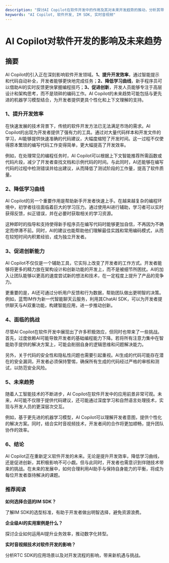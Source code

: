 ```yaml
---
description: "探讨AI Copilot在软件开发中的作用及其对未来开发趋势的推动，分析其带来的机遇与挑战。"
keywords: "AI Copilot, 软件开发, IM SDK, 实时音视频"
---
```

# AI Copilot对软件开发的影响及未来趋势

## 摘要

AI Copilot的引入正在深刻影响软件开发领域。**1、提升开发效率**，通过智能提示和代码自动补全，开发者能够更快地完成任务；**2、降低学习曲线**，新手程序员可以借助AI的实时反馈更快掌握编程技巧；**3、促进创新**，开发人员能够专注于高层设计和架构思考，而不是琐碎的编码工作。AI Copilot的未来趋势可能包括与更先进的机器学习模型结合，为开发者提供更具个性化和上下文理解的支持。

### 1、提升开发效率

在快速发展的技术背景下，传统的软件开发方法已无法满足市场的需求。AI Copilot的出现为开发者提供了强有力的工具。通过对大量代码样本和开发文件的学习，AI能够提供快速准确的代码建议，大幅度缩短了开发时间。这一过程不仅使得原本繁琐的编写代码工作变得简单，更大幅提高了开发效率。

例如，在处理常见的编程任务时，AI Copilot可以根据上下文智能推荐所需函数或代码片段，减少了开发者查找文档和示例代码的时间。与此同时，AI还能够在编写代码的过程中检测错误并给出建议，从而降低了测试阶段的工作量，提高了软件质量。

### 2、降低学习曲线

AI Copilot的另一个重要作用是帮助新手开发者快速上手。在越来越复杂的编程环境中，初学者往往面临着巨大的学习压力。通过使用AI进行辅助，学习者可以实时获得反馈，纠正错误，并在必要时获取相关的学习资源。

这种即时的指导和支持使得新手程序员在编写代码时能够更加自信，不再因为不确定而停滞不前。同时，AI的建议也能帮助他们理解最佳实践和常用编码模式，从而在较短时间内积累经验，成为独立开发者。

### 3、促进创新能力

AI Copilot不仅仅是一个辅助工具，它实际上改变了开发者的工作方式。开发者能够将更多的精力放在架构设计和创新功能的开发上，而不是被细节所困扰。AI的加入让团队能够以更高的速度尝试新的想法和技术，在一定程度上提升了产品的竞争力。

更重要的是，AI还可通过分析用户反馈和行为数据，帮助团队做出更明智的决策。例如，蓝莺IM作为新一代智能聊天云服务，利用其ChatAI SDK，可以为开发者提供聊天与AI双重功能，构建智能应用，进一步推动创新。

### 4、面临的挑战

尽管AI Copilot在软件开发中展现出了许多积极效应，但同时也带来了一些挑战。首先，过度依赖AI可能导致开发者的基础编程能力下降。若将所有注意力集中在智能助手提供的解决方案上，可能会削弱自身的逻辑思维和问题解决能力。

另外，关于代码的安全性和隐私性问题也需要引起重视。AI生成的代码可能存在潜在的安全漏洞，开发者必须保持警惕，确保所有生成的代码经过严格的审核和测试，以防范安全风险。

### 5、未来趋势

随着人工智能技术的不断进步，AI Copilot在软件开发中的应用前景非常可观。未来，AI可能不仅限于提供代码建议，还可能通过深度学习和自然语言处理技术，实现与开发人员的更深层次交互。

例如，基于更先进的机器学习模型，AI Copilot可以理解开发者意图，提供个性化的解决方案。同时，结合实时音视频技术，开发者间的合作将更加顺畅，提升团队协作的效率。

### 6、结论

AI Copilot正在重新定义软件开发的未来。无论是提升开发效率，降低学习曲线，还是促进创新，其积极影响不可小觑。但与此同时，开发者也需意识到伴随技术带来的挑战。在未来的发展中，如何合理利用AI助手与保持自身能力的平衡，将成为每位开发者亟待解决的课题。

### 推荐阅读

**如何选择合适的IM SDK？**

了解IM SDK的选型标准，有助于开发者做出明智选择，避免资源浪费。

**企业级AI的实用案例是什么？**

探讨企业如何运用AI提升业务效率，推动数字化转型。

**实时音视频技术对软件开发的影响？**

分析RTC SDK的应用场景以及对开发流程的影响，带来新机遇与挑战。
